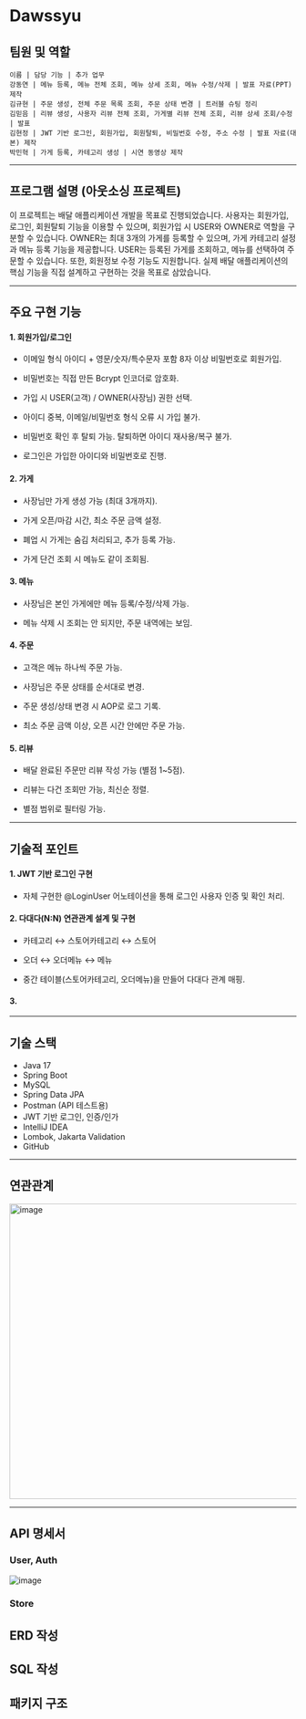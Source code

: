 # Dawssyu

## 팀원 및 역할
```
이름 | 담당 기능 | 추가 업무
강동연 | 메뉴 등록, 메뉴 전체 조회, 메뉴 상세 조회, 메뉴 수정/삭제 | 발표 자료(PPT) 제작
김규현 | 주문 생성, 전체 주문 목록 조회, 주문 상태 변경 | 트러블 슈팅 정리
김믿음 | 리뷰 생성, 사용자 리뷰 전체 조회, 가게별 리뷰 전체 조회, 리뷰 상세 조회/수정 | 발표
김현정 | JWT 기반 로그인, 회원가입, 회원탈퇴, 비밀번호 수정, 주소 수정 | 발표 자료(대본) 제작
박민혁 | 가게 등록, 카테고리 생성 | 시연 동영상 제작
```

---

## 프로그램 설명 (아웃소싱 프로젝트)
이 프로젝트는 배달 애플리케이션 개발을 목표로 진행되었습니다. 사용자는 회원가입, 로그인, 회원탈퇴 기능을 이용할 수 있으며, 회원가입 시 USER와 OWNER로 역할을 구분할 수 있습니다.
OWNER는 최대 3개의 가게를 등록할 수 있으며, 가게 카테고리 설정과 메뉴 등록 기능을 제공합니다.
USER는 등록된 가게를 조회하고, 메뉴를 선택하여 주문할 수 있습니다. 또한, 회원정보 수정 기능도 지원합니다.
실제 배달 애플리케이션의 핵심 기능을 직접 설계하고 구현하는 것을 목표로 삼았습니다.

---

## 주요 구현 기능
#### 1. 회원가입/로그인
- 이메일 형식 아이디 + 영문/숫자/특수문자 포함 8자 이상 비밀번호로 회원가입.

- 비밀번호는 직접 만든 Bcrypt 인코더로 암호화.

- 가입 시 USER(고객) / OWNER(사장님) 권한 선택.

- 아이디 중복, 이메일/비밀번호 형식 오류 시 가입 불가.

- 비밀번호 확인 후 탈퇴 가능. 탈퇴하면 아이디 재사용/복구 불가.

- 로그인은 가입한 아이디와 비밀번호로 진행.

#### 2. 가게
- 사장님만 가게 생성 가능 (최대 3개까지).

- 가게 오픈/마감 시간, 최소 주문 금액 설정.

- 폐업 시 가게는 숨김 처리되고, 추가 등록 가능.

- 가게 단건 조회 시 메뉴도 같이 조회됨.

#### 3. 메뉴
- 사장님은 본인 가게에만 메뉴 등록/수정/삭제 가능.

- 메뉴 삭제 시 조회는 안 되지만, 주문 내역에는 보임.

#### 4. 주문
- 고객은 메뉴 하나씩 주문 가능.

- 사장님은 주문 상태를 순서대로 변경.

- 주문 생성/상태 변경 시 AOP로 로그 기록.

- 최소 주문 금액 이상, 오픈 시간 안에만 주문 가능.

#### 5. 리뷰
- 배달 완료된 주문만 리뷰 작성 가능 (별점 1~5점).

- 리뷰는 다건 조회만 가능, 최신순 정렬.

- 별점 범위로 필터링 가능.

---

## 기술적 포인트
#### 1. JWT 기반 로그인 구현

- 자체 구현한 @LoginUser 어노테이션을 통해 로그인 사용자 인증 및 확인 처리.

#### 2. 다대다(N:N) 연관관계 설계 및 구현

- 카테고리 ↔ 스토어카테고리 ↔ 스토어

- 오더 ↔ 오더메뉴 ↔ 메뉴

- 중간 테이블(스토어카테고리, 오더메뉴)을 만들어 다대다 관계 매핑.

#### 3. 

---

## 기술 스택
- Java 17 
- Spring Boot
- MySQL
- Spring Data JPA
- Postman (API 테스트용)
- JWT 기반 로그인, 인증/인가
- IntelliJ IDEA
- Lombok, Jakarta Validation
- GitHub

---

## 연관관계
<img width="518" alt="image" src="https://github.com/user-attachments/assets/7f66b473-d59c-45fd-a090-00abadae1077" />

---

## API 명세서

### User, Auth
![image](https://github.com/user-attachments/assets/e8d65e4f-f4cc-4e1c-ac4c-9f30e0a232b3)


### Store



## ERD 작성


## SQL 작성

## 패키지 구조


